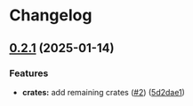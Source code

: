 # Changelog

## [0.2.1](https://github.com/AftermathFinance/aftermath-sdk-rust/compare/af-move-type-derive-v0.2.0...af-move-type-derive-v0.2.1) (2025-01-14)


### Features

* **crates:** add remaining crates ([#2](https://github.com/AftermathFinance/aftermath-sdk-rust/issues/2)) ([5d2dae1](https://github.com/AftermathFinance/aftermath-sdk-rust/commit/5d2dae1392de8ed6a5af63a0e559bd3416112b35))
